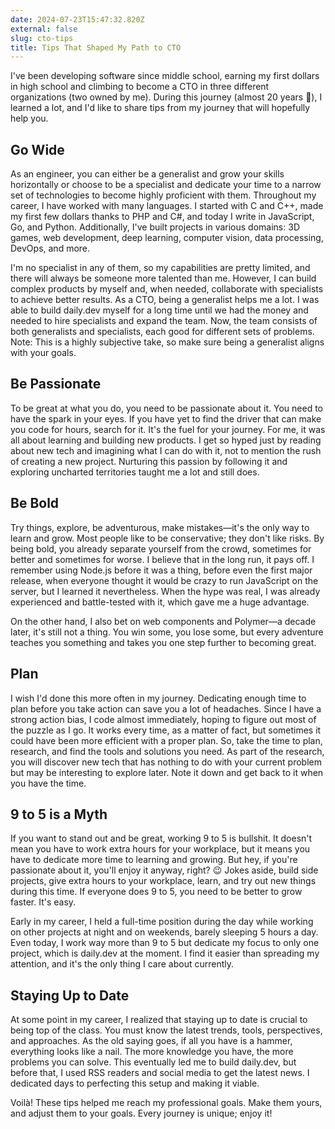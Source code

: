 ```yaml
---
date: 2024-07-23T15:47:32.820Z
external: false
slug: cto-tips
title: Tips That Shaped My Path to CTO
---
```


I've been developing software since middle school, earning my first dollars in high school and climbing to become a CTO in three different organizations (two owned by me). During this journey (almost 20 years 🤯), I learned a lot, and I'd like to share tips from my journey that will hopefully help you.

## Go Wide

As an engineer, you can either be a generalist and grow your skills horizontally or choose to be a specialist and dedicate your time to a narrow set of technologies to become highly proficient with them. Throughout my career, I have worked with many languages. I started with C and C++, made my first few dollars thanks to PHP and C#, and today I write in JavaScript, Go, and Python. Additionally, I've built projects in various domains: 3D games, web development, deep learning, computer vision, data processing, DevOps, and more.

I'm no specialist in any of them, so my capabilities are pretty limited, and there will always be someone more talented than me. However, I can build complex products by myself and, when needed, collaborate with specialists to achieve better results. As a CTO, being a generalist helps me a lot. I was able to build daily.dev myself for a long time until we had the money and needed to hire specialists and expand the team. Now, the team consists of both generalists and specialists, each good for different sets of problems. Note: This is a highly subjective take, so make sure being a generalist aligns with your goals.

## Be Passionate

To be great at what you do, you need to be passionate about it. You need to have the spark in your eyes. If you have yet to find the driver that can make you code for hours, search for it. It's the fuel for your journey. For me, it was all about learning and building new products. I get so hyped just by reading about new tech and imagining what I can do with it, not to mention the rush of creating a new project. Nurturing this passion by following it and exploring uncharted territories taught me a lot and still does.

## Be Bold

Try things, explore, be adventurous, make mistakes—it's the only way to learn and grow. Most people like to be conservative; they don't like risks. By being bold, you already separate yourself from the crowd, sometimes for better and sometimes for worse. I believe that in the long run, it pays off. I remember using Node.js before it was a thing, before even the first major release, when everyone thought it would be crazy to run JavaScript on the server, but I learned it nevertheless. When the hype was real, I was already experienced and battle-tested with it, which gave me a huge advantage.

On the other hand, I also bet on web components and Polymer—a decade later, it's still not a thing. You win some, you lose some, but every adventure teaches you something and takes you one step further to becoming great.

## Plan

I wish I'd done this more often in my journey. Dedicating enough time to plan before you take action can save you a lot of headaches. Since I have a strong action bias, I code almost immediately, hoping to figure out most of the puzzle as I go. It works every time, as a matter of fact, but sometimes it could have been more efficient with a proper plan. So, take the time to plan, research, and find the tools and solutions you need. As part of the research, you will discover new tech that has nothing to do with your current problem but may be interesting to explore later. Note it down and get back to it when you have the time.

## 9 to 5 is a Myth

If you want to stand out and be great, working 9 to 5 is bullshit. It doesn't mean you have to work extra hours for your workplace, but it means you have to dedicate more time to learning and growing. But hey, if you're passionate about it, you'll enjoy it anyway, right? 😉 Jokes aside, build side projects, give extra hours to your workplace, learn, and try out new things during this time. If everyone does 9 to 5, you need to be better to grow faster. It's easy.

Early in my career, I held a full-time position during the day while working on other projects at night and on weekends, barely sleeping 5 hours a day. Even today, I work way more than 9 to 5 but dedicate my focus to only one project, which is daily.dev at the moment. I find it easier than spreading my attention, and it's the only thing I care about currently.

## Staying Up to Date

At some point in my career, I realized that staying up to date is crucial to being top of the class. You must know the latest trends, tools, perspectives, and approaches. As the old saying goes, if all you have is a hammer, everything looks like a nail. The more knowledge you have, the more problems you can solve. This eventually led me to build daily.dev, but before that, I used RSS readers and social media to get the latest news. I dedicated days to perfecting this setup and making it viable.

Voilà! These tips helped me reach my professional goals. Make them yours, and adjust them to your goals. Every journey is unique; enjoy it!